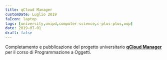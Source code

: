 ```yaml
---
title: qCloud Manager
customDate: Luglio 2019
faIcon: laptop
tags: [university,unipd,computer-science,c-plus-plus,oop]
date: 2019-07-01
draft: false
---
```


Completamento e pubblicazione del progetto universitario **[qCloud Manager](https://pao.marianosciacco.it)** per il corso di Programmazione a Oggetti.
